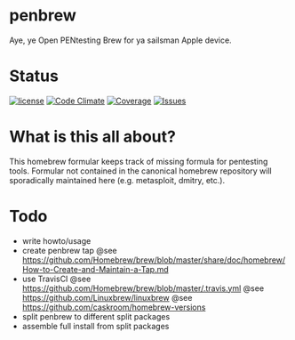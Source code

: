 # penbrew
Aye, ye Open PENtesting Brew for ya sailsman Apple device.

# Status
[![license](https://img.shields.io/github/license/feffi/homebrew-penbrew.svg?maxAge=2592000&style=flat)]()
[![Code Climate](https://img.shields.io/codeclimate/github/feffi/homebrew-penbrew.svg?maxAge=2592000&style=flat)]()
[![Coverage](https://img.shields.io/codeclimate/coverage/github/feffi/homebrew-penbrew.svg?maxAge=2592000&style=flat)]()
[![Issues](https://img.shields.io/codeclimate/issues/github/feffi/homebrew-penbrew.svg?maxAge=2592000&style=flat)]()

# What is this all about?
This homebrew formular keeps track of missing formula for pentesting tools.
Formular not contained in the canonical homebrew repository will sporadically maintained here (e.g. metasploit, dmitry, etc.).

# Todo
* write howto/usage
* create penbrew tap
@see https://github.com/Homebrew/brew/blob/master/share/doc/homebrew/How-to-Create-and-Maintain-a-Tap.md
* use TravisCI
@see https://github.com/Homebrew/brew/blob/master/.travis.yml
@see https://github.com/Linuxbrew/linuxbrew
@see https://github.com/caskroom/homebrew-versions
* split penbrew to different split packages
* assemble full install from split packages
